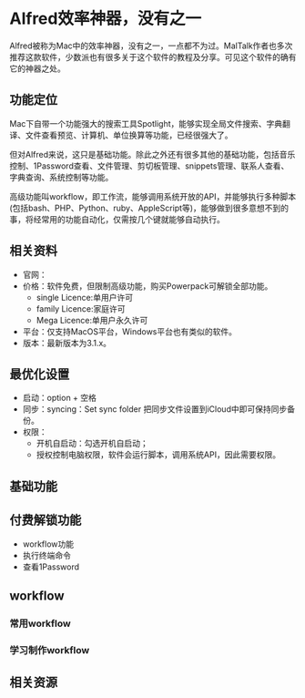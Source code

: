 # Alfred效率神器，没有之一

Alfred被称为Mac中的效率神器，没有之一，一点都不为过。MalTalk作者也多次推荐这款软件，少数派也有很多关于这个软件的教程及分享。可见这个软件的确有它的神器之处。

## 功能定位
Mac下自带一个功能强大的搜索工具Spotlight，能够实现全局文件搜索、字典翻译、文件查看预览、计算机、单位换算等功能，已经很强大了。

但对Alfred来说，这只是基础功能。除此之外还有很多其他的基础功能，包括音乐控制、1Password查看、文件管理、剪切板管理、snippets管理、联系人查看、字典查询、系统控制等功能。

高级功能叫workflow，即工作流，能够调用系统开放的API，并能够执行多种脚本(包括bash、PHP、Python、ruby、AppleScript等)，能够做到很多意想不到的事，将经常用的功能自动化，仅需按几个键就能够自动执行。


## 相关资料
- 官网：
- 价格：软件免费，但限制高级功能，购买Powerpack可解锁全部功能。
    - single Licence:单用户许可
    - family Licence:家庭许可
    - Mega Licence:单用户永久许可
- 平台：仅支持MacOS平台，Windows平台也有类似的软件。
- 版本：最新版本为3.1.x。

## 最优化设置
- 启动：option + 空格
- 同步：syncing：Set sync folder 把同步文件设置到iCloud中即可保持同步备份。
- 权限：
    - 开机自启动：勾选开机自启动；
    - 授权控制电脑权限，软件会运行脚本，调用系统API，因此需要权限。

## 基础功能 

## 付费解锁功能
- workflow功能
- 执行终端命令
- 查看1Password

## workflow

### 常用workflow

### 学习制作workflow

## 相关资源

